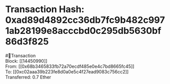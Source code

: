
Transaction Hash: 0xad89d4892cc36db7fc9b482c9971ab28199e8acccbd0c295db5630bf86d3f825
====================================================================================
  
#💸Transaction  
Block: [[14450990]]  
From: [[0x68b3465833fb72a70ecdf485e0e4c7bd8665fc45]]  
To: [[0xc02aaa39b223fe8d0a0e5c4f27ead9083c756cc2]]  
Transferred: 0.7 Ether